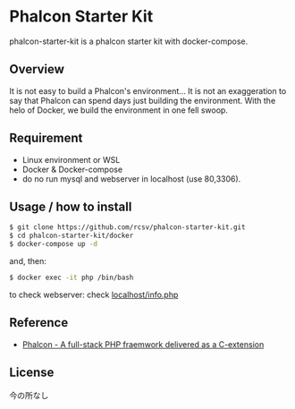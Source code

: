 # Phalcon Starter Kit
phalcon-starter-kit is a phalcon starter kit with docker-compose.

## Overview

It is not easy to build a Phalcon's environment... It is not an exaggeration to say that Phalcon can spend days just building the environment. With the helo of Docker, we build the environment in one fell swoop.

## Requirement
- Linux environment or WSL
- Docker & Docker-compose
- do no run mysql and webserver in localhost (use 80,3306).

## Usage / how to install

```bash
$ git clone https://github.com/rcsv/phalcon-starter-kit.git
$ cd phalcon-starter-kit/docker
$ docker-compose up -d
```

and, then:

```bash
$ docker exec -it php /bin/bash
```

to check webserver: check [localhost/info.php](https://localhost/info.php)

## Reference
- [Phalcon - A full-stack PHP fraemwork delivered as a C-extension](https://phalcon.io/en-us)

## License
今の所なし
